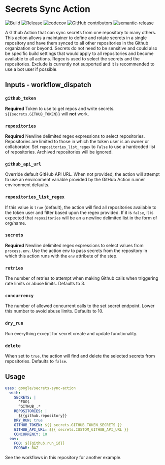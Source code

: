 # Secrets Sync Action

![Build](https://github.com/google/secrets-sync-action/workflows/Build/badge.svg)
![Release](https://github.com/google/secrets-sync-action/workflows/Release/badge.svg)
[![codecov](https://codecov.io/gh/google/secrets-sync-action/branch/master/graph/badge.svg)](https://codecov.io/gh/google/secrets-sync-action)
![GitHub contributors](https://img.shields.io/github/contributors/google/secrets-sync-action?color=green)
[![semantic-release](https://img.shields.io/badge/%20%20%F0%9F%93%A6%F0%9F%9A%80-semantic--release-e10079.svg)](https://github.com/semantic-release/semantic-release)

A Github Action that can sync secrets from one repository to many others. This action allows a maintainer to define and rotate secrets in a single repository and have them synced to all other repositories in the Github organization or beyond. Secrets do not need to be sensitive and could also be specific build settings that would apply to all repositories and become available to all actions. Regex is used to select the secrets and the repositories. Exclude is currently not supported and it is recommended to use a bot user if possible.

## Inputs - workflow_dispatch

### `github_token`

**Required** Token to use to get repos and write secrets. `${{secrets.GITHUB_TOKEN}}` will **not** work.

### `repositories`

**Required** Newline delimited regex expressions to select repositories. Repositories are limited to those in which the token user is an owner or collaborator. Set `repositories_list_regex` to `False` to use a hardcoded list of repositories. Archived repositories will be ignored.

### `github_api_url`

Override default GitHub API URL. When not provided, the action will attempt to use an environment variable provided by the GitHub Action runner environment defaults.

### `repositories_list_regex`

If this value is `true` (default), the action will find all repositories available to the token user and filter based upon the regex provided. If it is `false`, it is expected that `repositories` will be an a newline delimited list in the form of org/name.

### `secrets`

**Required** Newline delimited regex expressions to select values from `process.env`. Use the action env to pass secrets from the repository in which this action runs with the `env` attribute of the step.

### `retries`

The number of retries to attempt when making Github calls when triggering rate limits or abuse limits. Defaults to 3.

### `concurrency`

The number of allowed concurrent calls to the set secret endpoint. Lower this number to avoid abuse limits. Defaults to 10.

### `dry_run`

Run everything except for secret create and update functionality.

### `delete`

When set to `true`, the action will find and delete the selected secrets from repositories. Defaults to `false`.

## Usage

```yaml
uses: google/secrets-sync-action
  with:
    SECRETS: |
      ^FOO$
      ^GITHUB_.*
    REPOSITORIES: |
      ${{github.repository}}
    DRY_RUN: true
    GITHUB_TOKEN: ${{ secrets.GITHUB_TOKEN_SECRETS }}
    GITHUB_API_URL: ${{ secrets.CUSTOM_GITHUB_API_URL }}
    CONCURRENCY: 10
  env:
    FOO: ${{github.run_id}}
    FOOBAR: BAZ
```

See the workflows in this repository for another example.
